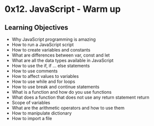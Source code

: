 # 0x12. JavaScript - Warm up
## Learning Objectives
  * Why JavaScript programming is amazing
  * How to run a JavaScript script
  * How to create variables and constants
  * What are differences between var, const and let
  * What are all the data types available in JavaScript
  * How to use the if, if ... else statements
  * How to use comments
  * How to affect values to variables
  * How to use while and for loops
  * How to use break and continue statements
  * What is a function and how do you use functions
  * What does a function that does not use any return statement return
  * Scope of variables
  * What are the arithmetic operators and how to use them
  * How to manipulate dictionary
  * How to import a file

